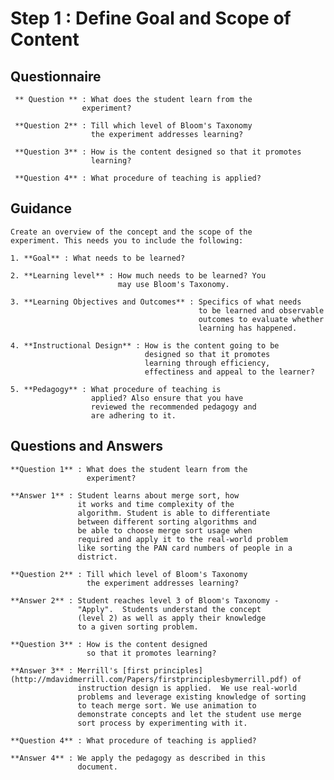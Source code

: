  # Step 1 : Define Goal and Scope of Content  
## Questionnaire
     ** Question ** : What does the student learn from the
                    experiment?

     **Question 2** : Till which level of Bloom's Taxonomy
                      the experiment addresses learning?

     **Question 3** : How is the content designed so that it promotes
                      learning?

     **Question 4** : What procedure of teaching is applied?

## Guidance
    Create an overview of the concept and the scope of the
    experiment. This needs you to include the following:

    1. **Goal** : What needs to be learned?

    2. **Learning level** : How much needs to be learned? You
                            may use Bloom's Taxonomy.

    3. **Learning Objectives and Outcomes** : Specifics of what needs
                                              to be learned and observable 
                                              outcomes to evaluate whether
                                              learning has happened.

    4. **Instructional Design** : How is the content going to be
                                  designed so that it promotes 
                                  learning through efficiency,
                                  effectiness and appeal to the learner?

    5. **Pedagogy** : What procedure of teaching is
                      applied? Also ensure that you have
                      reviewed the recommended pedagogy and
                      are adhering to it.

## Questions and Answers
    **Question 1** : What does the student learn from the
                     experiment?

    **Answer 1** : Student learns about merge sort, how
                   it works and time complexity of the
                   algorithm. Student is able to differentiate 
                   between different sorting algorithms and 
                   be able to choose merge sort usage when 
                   required and apply it to the real-world problem 
                   like sorting the PAN card numbers of people in a 
                   district.

    **Question 2** : Till which level of Bloom's Taxonomy
                     the experiment addresses learning?

    **Answer 2** : Student reaches level 3 of Bloom's Taxonomy -
                   "Apply".  Students understand the concept 
                   (level 2) as well as apply their knowledge 
                   to a given sorting problem.

    **Question 3** : How is the content designed
                     so that it promotes learning?

    **Answer 3** : Merrill's [first principles](http://mdavidmerrill.com/Papers/firstprinciplesbymerrill.pdf) of
                   instruction design is applied.  We use real-world
                   problems and leverage existing knowledge of sorting
                   to teach merge sort. We use animation to
                   demonstrate concepts and let the student use merge
                   sort process by experimenting with it.

    **Question 4** : What procedure of teaching is applied?

    **Answer 4** : We apply the pedagogy as described in this
                   document.

